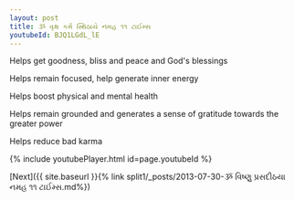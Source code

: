 ```yaml
---
layout: post
title: ૐ વૃક્ષ કર્મ સ્થિઠાયે નમહ ૧૧ ટાઈમ્સ
youtubeId: BJQ1LGdL_lE
---
```

 
 
Helps get goodness, bliss and peace and God's blessings
 
Helps remain focused, help generate inner energy 
 
Helps boost physical and mental health 
 
Helps remain grounded and generates a sense of gratitude towards the greater power 
 
Helps reduce bad karma
 
 
 
 


{% include youtubePlayer.html id=page.youtubeId %}
 
[Next]({{ site.baseurl }}{% link  split1/_posts/2013-07-30-ૐ વિષ્ણુ પ્રસદીઠયા નમહ ૧૧ ટાઈમ્સ.md%})
 
